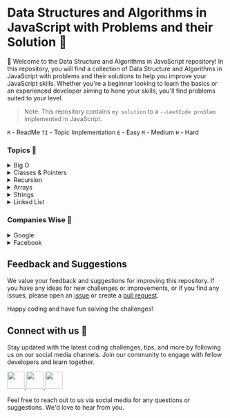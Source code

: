 # Data Structures and Algorithms in JavaScript with Problems and their Solution :thinking:

👋 Welcome to the Data Structure and Algorithms in JavaScript repository! In this repository, you will find a collection of Data Structure and Algorithms in JavaScript with problems and their solutions to help you improve your JavaScript skills. Whether you're a beginner looking to learn the basics or an experienced developer aiming to hone your skills, you'll find problems suited to your level.

> Note: This repository contains `my solution` to a `--LeetCode problem` implemented in JavaScript.

`R` - ReadMe `TI` - Topic Implementation `E` - Easy `M` - Medium `H` - Hard

### Topics :rocket:

<details>

<summary>Big O</summary>

`TI`[Big O](https://github.com/abhishekkushwahaa/JSAlgoDSMaster/blob/main/BigO/README.md) &nbsp; &nbsp; &nbsp;
`TI`[Big O](https://github.com/abhishekkushwahaa/JSAlgoDSMaster/blob/main/BigO/big.js)

</details>

<details>

<summary>Classes & Pointers</summary>

`TI`[Class](https://github.com/abhishekkushwahaa/JSAlgoDSMaster/blob/main/Classes&Pointers/classes.js) &nbsp; &nbsp; &nbsp;
`TI`[Pointer](https://github.com/abhishekkushwahaa/JSAlgoDSMaster/blob/main/Classes&Pointers/pointers.js)

</details>

<details>

<summary>Recursion</summary>

`TI`[Recursion](https://github.com/abhishekkushwahaa/JSAlgoDSMaster/blob/main/Classes&Pointers/Recursion.js)

</details>

<details>

<summary>Arrays</summary>

`TI`[Arrays](https://github.com/abhishekkushwahaa/JSAlgoDSMaster/blob/main/Arrays/array.js)

1. `E`[Two Sum](https://github.com/abhishekkushwahaa/JSAlgoDSMaster/blob/main/Arrays/TwoSum.js)
2. `E`[Remove Duplicates](https://github.com/abhishekkushwahaa/JSAlgoDSMaster/blob/main/Arrays/removeDuplicates.js)
3. `E`[Remove Element](https://github.com/abhishekkushwahaa/JSAlgoDSMaster/blob/main/Arrays/removeElement.js)
4. `E`[Search Insert Position](https://github.com/abhishekkushwahaa/JSAlgoDSMaster/blob/main/Arrays/searchInsert.js)
5. `E`[Plus One](https://github.com/abhishekkushwahaa/JSAlgoDSMaster/blob/main/Arrays/plusOne.js)
6. `E`[Best Time to Buy and Sell Stock](https://github.com/abhishekkushwahaa/JSAlgoDSMaster/blob/main/Arrays/bestTimeBuySellStock.js)
7. `M`[3 Sum](https://github.com/abhishekkushwahaa/JSAlgoDSMaster/blob/main/Arrays/3Sum.js)
8. `M`[3 Sum Closest](https://github.com/abhishekkushwahaa/JSAlgoDSMaster/blob/main/Arrays/3SumClosest.js)
9. `M`[4 Sum](https://github.com/abhishekkushwahaa/JSAlgoDSMaster/blob/main/Arrays/4Sum.js)
10. `M`[Container With Most Water](https://github.com/abhishekkushwahaa/JSAlgoDSMaster/blob/main/Arrays/mostWater.js)
11. `H`[First Missing Positive](https://github.com/abhishekkushwahaa/JSAlgoDSMaster/blob/main/Arrays/missingFirstPositive.js)

</details>

<details>

<summary>Strings</summary>

`TI`[Strings](https://github.com/abhishekkushwahaa/JSAlgoDSMaster/blob/main/Strings/strings.js)

1. `E`[Reverse String](https://github.com/abhishekkushwahaa/JSAlgoDSMaster/blob/main/Strings/Reverse.js)
2. `E`[Valid Anagram](https://github.com/abhishekkushwahaa/JSAlgoDSMaster/blob/main/Strings/validAnagram.js)
3. `E`[Valid Palindrome](https://github.com/abhishekkushwahaa/JSAlgoDSMaster/blob/main/Strings/validPalindrome.js)
4. `E`[Find the Index of the First Occurrence in a String](https://github.com/abhishekkushwahaa/JSAlgoDSMaster/blob/main/Strings/findIndex.js)
5. `M`[ZigZag Conversion](https://github.com/abhishekkushwahaa/JSAlgoDSMaster/blob/main/Strings/Zigzag.js)
6. `M`[Integer to Roman](https://github.com/abhishekkushwahaa/JSAlgoDSMaster/blob/main/Strings/IntegerToRoman.js)
7. `M`[String to Integer](https://github.com/abhishekkushwahaa/JSAlgoDSMaster/blob/main/Strings/stringToInteger.js)

</details>

<details>

<summary>Linked List</summary>

`R`[Linked List](https://github.com/abhishekkushwahaa/JSAlgoDSMaster/blob/main/LinkedList/README.md) &nbsp; &nbsp; &nbsp;
`TI`[Linked List](https://github.com/abhishekkushwahaa/JSAlgoDSMaster/blob/main/LinkedList/Linkedlist.js) &nbsp; &nbsp; &nbsp;
`TI`[Doubly Linked List](https://github.com/abhishekkushwahaa/JSAlgoDSMaster/blob/main/LinkedList/Doublyll.js) &nbsp; &nbsp; &nbsp;
`TI`[Circular Linked List](https://github.com/abhishekkushwahaa/JSAlgoDSMaster/blob/main/LinkedList/Circularll.js)

1. `E`[Remove Duplicates from Sorted List](https://github.com/abhishekkushwahaa/JSAlgoDSMaster/blob/main/LinkedList/removeDuplicates.js)

</details>

### Companies Wise :star2:

<details>

<summary>Google</summary>

</details>

<details>

<summary>Facebook</summary>

</details>

## Feedback and Suggestions

We value your feedback and suggestions for improving this repository. If you have any ideas for new challenges or improvements, or if you find any issues, please open an [issue](https://github.com/abhishekkushwahaa/JSAlgoDSMaster/issues) or create a [pull request](https://github.com/abhishekkushwahaa/JSAlgoDSMaster/pulls).

Happy coding and have fun solving the challenges!

## Connect with us :gift_heart:

Stay updated with the latest coding challenges, tips, and more by following us on our social media channels. Join our community to engage with fellow developers and learn together.

<div>
  <a href="https://www.linkedin.com/in/abhishekkushwahaa/">
    <img src="https://upload.wikimedia.org/wikipedia/commons/thumb/c/ca/LinkedIn_logo_initials.png/640px-LinkedIn_logo_initials.png" width="40" height="40">
  </a>
  <a href="https://www.instagram.com/abhishekkushwaha.me/">
    <img src="https://www.freepnglogos.com/uploads/logo-ig-png/logo-ig-instagram-new-logo-vector-download-13.png" width="40" height="40">
  </a>
  <a href="https://twitter.com/AbhishekKushwaa">
    <img src="https://upload.wikimedia.org/wikipedia/commons/5/57/X_logo_2023_%28white%29.png" width="40" height="40">
  </a>
</div>

Feel free to reach out to us via social media for any questions or suggestions. We'd love to hear from you.
